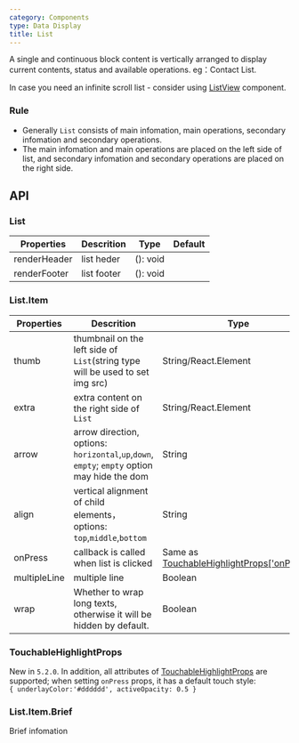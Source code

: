 ```yaml
---
category: Components
type: Data Display
title: List
---
```


A single and continuous block content is vertically arranged to display current contents, status and available operations. eg：Contact List.

In case you need an infinite scroll list - consider using [ListView](https://mobile.ant.design/components/list-view/) component.

### Rule
- Generally `List` consists of main infomation, main operations, secondary infomation and secondary operations.
- The main infomation and main operations are placed on the left side of list, and secondary infomation and secondary operations are placed on the right side.

## API

### List

Properties | Descrition | Type | Default
-----------|------------|------|--------
| renderHeader       | list heder  | (): void |    |
| renderFooter       | list footer  | (): void |    |

### List.Item

Properties | Descrition | Type | Default
-----------|------------|------|--------
| thumb       | thumbnail on the left side of `List`(string type will be used to set img src)  | String/React.Element |   |
| extra      | extra content on the right side of `List`        | String/React.Element |    |
| arrow      | arrow direction, options: `horizontal`,`up`,`down`, `empty`; `empty` option may hide the dom  | String |     |
| align    | vertical alignment of child elements，options: `top`,`middle`,`bottom`  | String   | `middle` |
| onPress    | callback is called when  list is clicked | Same as [TouchableHighlightProps['onPress']](#touchablehighlightprops) |    |
| multipleLine    | multiple line | Boolean  | `false`  |
| wrap    | Whether to wrap long texts, otherwise it will be hidden by default. | Boolean  | `false`  |

### TouchableHighlightProps

New in `5.2.0`. In addition, all attributes of [TouchableHighlightProps](https://reactnative.dev/docs/touchablehighlight) are supported; 
when setting `onPress` props, it has a default touch style:
<br/> `{ underlayColor:'#dddddd', activeOpacity: 0.5 }`

### List.Item.Brief

Brief infomation
